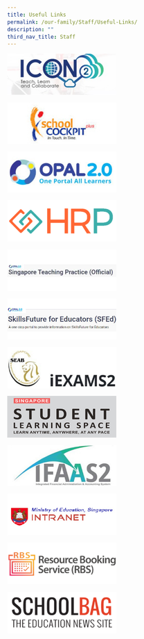 ```yaml
---
title: Useful Links
permalink: /our-family/Staff/Useful-Links/
description: ""
third_nav_title: Staff
---
```

<a href="https://icon.moe.edu.sg/" target = "\_blank"> <img style="width:50%;height:50%" src="/images/Our%20Family/Staff/Useful%20Links/U1.jpg"></a>

<a href="https://schoolcockpit.moe.gov.sg/CP/scapp/security" target = "\_blank"> <img style="width:50%;height:50%" src="/images/Our%20Family/Staff/Useful%20Links/U2.jpg"></a>

<a href="https://idm.opal2.moe.edu.sg/account/login?returnUrl=%2Fconnect%2Fauthorize%2Fcallback%3Fresponse_type%3Dcode%26client_id%3DOpal2WebApp%26state%3DAADJYyQQak4Qf-6X9v_0EtoM7gY_SvG_JGS2ZZVQ9O-sF%26redirect_uri%3Dhttps%253A%252F%252Fwww.opal2.moe.edu.sg%252Fapp%252Findex.html%26scope%3Droles%2520profile%2520cxprofile%2520openid%2520cxDomainInternalApi%26code_challenge%3Dey-yV01YvZ5DB4SVXxhV8AYElkF5B9TOK_XL_LaCHIU%26code_challenge_method%3DS256%26nonce%3DAADJYyQQak4Qf-6X9v_0EtoM7gY_SvG_JGS2ZZVQ9O-sF" target = "\_blank"> <img style="width:50%;height:50%" src="/images/Our%20Family/Staff/Useful%20Links/U3.jpg"></a>

<a href="https://www.hrp.gov.sg/hrp/#/" target = "\_blank"> <img style="width:50%;height:50%" src="/images/Our%20Family/Staff/Useful%20Links/U4.jpg"></a>

<a href="https://idm.opal2.moe.edu.sg/account/login?returnUrl=%2Fconnect%2Fauthorize%2Fcallback%3Fclient_id%3Dcsl%26response_type%3Dcode%26redirect_uri%3Dhttps%253A%252F%252Fwww.opal2.moe.edu.sg%252Fcsl%252Fuser%252Fauth%252Fexternal%253Fauthclient%253DIdM%26xoauth_displayname%3DOPAL2.0%26scope%3Dopenid%2520profile%2520cxDomainInternalApi%2520offline_access%26state%3D1ba954baac6f481c7b9e558043435f0426908653842f6c105bee7f0775d2d9a1" target = "\_blank"> <img style="width:50%;height:50%" src="/images/Our%20Family/Staff/Useful%20Links/U5.jpg"></a>

<a href="https://go.gov.sg/sfedwiki" target = "\_blank"> <img style="width:50%;height:50%" src="/images/Our%20Family/Staff/Useful%20Links/U6.jpg"></a>

<a href="https://iexams.seab.gov.sg/" target = "\_blank"> <img style="width:50%;height:50%" src="/images/Our%20Family/Staff/Useful%20Links/U7.jpg"></a>

<a href="https://vle.learning.moe.edu.sg/login" target = "\_blank"> <img style="width:50%;height:50%" src="/images/Our%20Family/Staff/Useful%20Links/U8.jpg"></a>

<a href="https://ifaas2-idm.moe.gov.sg/oam/server/obrareq.cgi?encquery%3DO5scxIwhmHm5W%2BFSprigE%2FUBTXVyra0oKLjq3N8us96JKpuTXct1uy1diOwsemb8GJVSLvIv7xJKobVLeZ%2BCrN5q7PHvvP4x24px7%2BVVT2plbXOLPPIZYXORdl5jRLcrchNTZhvOrgLqG1jrjQ8%2BN9Fk5yEdr8mVZHOksE6RThYmqFZmj%2FJWE0fRL%2F%2FqQRb6JikowSR6O47h8ExLJN%2FSiws9GWJYZ73HB4ePJx3EbkST43kyteyq2%2B2OKusOCXyx%20agentid%3DMOEHOST%20ver%3D1%20crmethod%3D2&ECID-Context=1.0001SOhZEDO2nJmLSqt1ic00058N000MAh%3BkXjE" target = "\_blank"> <img style="width:50%;height:50%" src="/images/Our%20Family/Staff/Useful%20Links/U9.jpg"></a>

<a href="http://intranet.moe.gov.sg/Pages/Home.aspx" target = "\_blank"> <img style="width:50%;height:50%" src="/images/Our%20Family/Staff/Useful%20Links/U10.jpg"></a>

<a href="https://rbs.avero-tech.com/" target = "\_blank"> <img style="width:50%;height:50%" src="/images/Our%20Family/Staff/Useful%20Links/U11.png"></a>

<a href="https://www.schoolbag.sg/" target = "\_blank"> <img style="width:50%;height:50%" src="/images/Our%20Family/Staff/Useful%20Links/U12.png"></a>